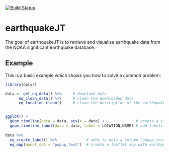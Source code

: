 [![Build Status](https://travis-ci.org/RedTent/earthquakeJT.svg?branch=master)](https://travis-ci.org/RedTent/earthquakeJT)

# earthquakeJT

The goal of earthquakeJT is to retrieve and visualize earthquake data from the NOAA significant earthquake database. 

## Example

This is a basic example which shows you how to solve a common problem:

``` r
library(dplyr)

data <- get_eq_data() %>%     # download data
      eq_clean_data() %>%     # clean the downloaded data
      eq_location_clean()     # clean the description of the earthquake location


ggplot() + 
  geom_timeline(data = data, aes(x = date) +              # create a timeline
  geom_timeline_label(data = data, label = LOCATION_NAME) # add labels to the timeline
  
data %>% 
  eq_create_label() %>%             # adds to data a column "popup_text"", based on location, magnitude and number of casualties
  eq_map(annot_col = "popup_text")  # create a leaflet map with earthquake locations, with pop_ups


```
